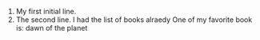 1. My first initial line.
2. The second line.
I had the list of books alraedy
One of my favorite book is: dawn of the planet